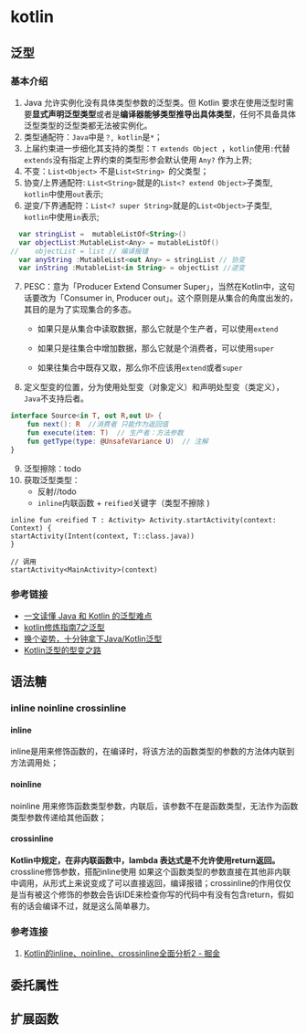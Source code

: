 # kotlin

## 泛型
### 基本介绍
1. Java 允许实例化没有具体类型参数的泛型类。但 Kotlin 要求在使用泛型时需要**显式声明泛型类型**或者是**编译器能够类型推导出具体类型**，任何不具备具体泛型类型的泛型类都无法被实例化。
2.  类型通配符：`Java`中是`？`,` kotlin`是`*`；
3. 上届约束进一步细化其支持的类型：`T extends Object `，`kotlin`使用`:`代替`extends`没有指定上界约束的类型形参会默认使用 `Any?` 作为上界;
4.  不变：`List<Object>` 不是`List<String> `的父类型；
5. 协变/上界通配符: `List<String>`就是的`List<? extend Object>`子类型, `kotlin`中使用`out`表示;
6. 逆变/下界通配符：`List<? super String>`就是的`List<Object>`子类型, `kotlin`中使用`in`表示;
``` kotlin
  var stringList =  mutableListOf<String>()  
  var objectList:MutableList<Any> = mutableListOf()  
//    objectList = list // 编译报错  
  var anyString :MutableList<out Any> = stringList // 协变  
  var inString :MutableList<in String> = objectList //逆变
```
7. PESC：意为「Producer Extend Consumer Super」，当然在Kotlin中，这句话要改为「Consumer in, Producer out」。这个原则是从集合的角度出发的，其目的是为了实现集合的多态。
	-   如果只是从集合中读取数据，那么它就是个生产者，可以使用`extend`
   
	-   如果只是往集合中增加数据，那么它就是个消费者，可以使用`super`
   
	-   如果往集合中既存又取，那么你不应该用`extend`或者`super`
8. 定义型变的位置，分为使用处型变（对象定义）和声明处型变（类定义），`Java`不支持后者。
```kotlin
interface Source<in T, out R,out U> {  
    fun next(): R  //消费者 只能作为返回值
	fun execute(item: T)  // 生产者：方法参数
    fun getType(type: @UnsafeVariance U)  // 注解
}
```
9. 泛型擦除：todo
10. 获取泛型类型：
	-  反射//todo
	-  `inline`内联函数 + `reified`关键字（类型不擦除 )
```
inline fun <reified T : Activity> Activity.startActivity(context: Context) {  
startActivity(Intent(context, T::class.java))  
}  
  
// 调用  
startActivity<MainActivity>(context)
```

### 参考链接
- [ 一文读懂 Java 和 Kotlin 的泛型难点](https://juejin.cn/post/6935322686943920159#heading-2)
- [kotlin修炼指南7之泛型](https://mp.weixin.qq.com/s/9KjbLAB_99jvh80JGNKgYw)
- [换个姿势，十分钟拿下Java/Kotlin泛型](https://mp.weixin.qq.com/s/vSwx7fgROJcrQwEOW7Ws8A)
- [Kotlin泛型的型变之路](https://mp.weixin.qq.com/s/UkgUfdcKCEP8My7jAxOknQ)

## 语法糖
### inline noinline crossinline
#### inline
inline是用来修饰函数的，在编译时，将该方法的函数类型的参数的方法体内联到方法调用处；
#### noinline
noinline 用来修饰函数类型参数，内联后，该参数不在是函数类型，无法作为函数类型参数传递给其他函数；
#### crossinline
**Kotlin中规定，在非内联函数中，lambda 表达式是不允许使用return返回。** crossline修饰参数，搭配inline使用
如果这个函数类型的参数直接在其他非内联中调用，从形式上来说变成了可以直接返回，编译报错；crossinline的作用仅仅是当有被这个修饰的参数会告诉IDE来检查你写的代码中有没有包含return，假如有的话会编译不过，就是这么简单暴力。
### 参考连接
1. [Kotlin的inline、noinline、crossinline全面分析2 - 掘金](https://juejin.cn/post/7050729336080433188)

## 委托属性

## 扩展函数


